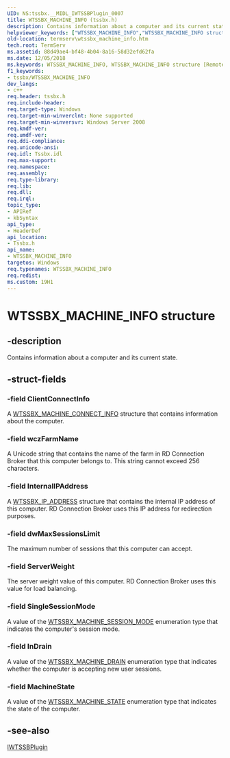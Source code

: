 ```yaml
---
UID: NS:tssbx.__MIDL_IWTSSBPlugin_0007
title: WTSSBX_MACHINE_INFO (tssbx.h)
description: Contains information about a computer and its current state.helpviewer_keywords: ["WTSSBX_MACHINE_INFO","WTSSBX_MACHINE_INFO structure [Remote Desktop Services]","__MIDL_IWTSSBPlugin_0007","termserv.wtssbx_machine_info","tssbx/WTSSBX_MACHINE_INFO"]
old-location: termserv\wtssbx_machine_info.htm
tech.root: TermServ
ms.assetid: 88d49ae4-bf48-4b04-8a16-58d32efd62fa
ms.date: 12/05/2018
ms.keywords: WTSSBX_MACHINE_INFO, WTSSBX_MACHINE_INFO structure [Remote Desktop Services], __MIDL_IWTSSBPlugin_0007, termserv.wtssbx_machine_info, tssbx/WTSSBX_MACHINE_INFO
f1_keywords:
- tssbx/WTSSBX_MACHINE_INFO
dev_langs:
- c++
req.header: tssbx.h
req.include-header: 
req.target-type: Windows
req.target-min-winverclnt: None supported
req.target-min-winversvr: Windows Server 2008
req.kmdf-ver: 
req.umdf-ver: 
req.ddi-compliance: 
req.unicode-ansi: 
req.idl: Tssbx.idl
req.max-support: 
req.namespace: 
req.assembly: 
req.type-library: 
req.lib: 
req.dll: 
req.irql: 
topic_type:
- APIRef
- kbSyntax
api_type:
- HeaderDef
api_location:
- Tssbx.h
api_name:
- WTSSBX_MACHINE_INFO
targetos: Windows
req.typenames: WTSSBX_MACHINE_INFO
req.redist: 
ms.custom: 19H1
---
```


# WTSSBX_MACHINE_INFO structure


## -description


Contains information about a computer and its current state.


## -struct-fields




### -field ClientConnectInfo

A <a href="https://docs.microsoft.com/windows/win32/api/tssbx/ns-tssbx-wtssbx_machine_connect_info">WTSSBX_MACHINE_CONNECT_INFO</a> structure that contains information about the computer.


### -field wczFarmName

A Unicode string that contains the name of the farm in RD Connection Broker that this computer belongs to.  This string  cannot exceed 256 characters.


### -field InternalIPAddress

A <a href="https://docs.microsoft.com/windows/win32/api/tssbx/ns-tssbx-wtssbx_ip_address">WTSSBX_IP_ADDRESS</a> structure that contains the internal IP address of this computer. RD Connection Broker uses this IP address for redirection purposes.


### -field dwMaxSessionsLimit

The maximum number of sessions that this computer can accept.


### -field ServerWeight

The server weight value of this computer. RD Connection Broker uses this value for load balancing.


### -field SingleSessionMode

A value of the <a href="https://docs.microsoft.com/windows/win32/api/tssbx/ne-tssbx-wtssbx_machine_session_mode">WTSSBX_MACHINE_SESSION_MODE</a> enumeration type that indicates the computer's session mode.


### -field InDrain

A value of the <a href="https://docs.microsoft.com/windows/win32/api/tssbx/ne-tssbx-wtssbx_machine_drain">WTSSBX_MACHINE_DRAIN</a> enumeration type that indicates whether the computer is accepting new user sessions.


### -field MachineState

A value of the <a href="https://docs.microsoft.com/windows/win32/api/tssbx/ne-tssbx-wtssbx_machine_state">WTSSBX_MACHINE_STATE</a> enumeration type that indicates the state of the computer.


## -see-also




<a href="https://docs.microsoft.com/windows/desktop/api/tssbx/nn-tssbx-iwtssbplugin">IWTSSBPlugin</a>
 

 

